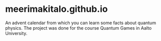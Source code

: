 # meerimakitalo.github.io

An advent calendar from which you can learn some facts about quantum physics. The project was done for the course Quantum Games in Aalto University.
